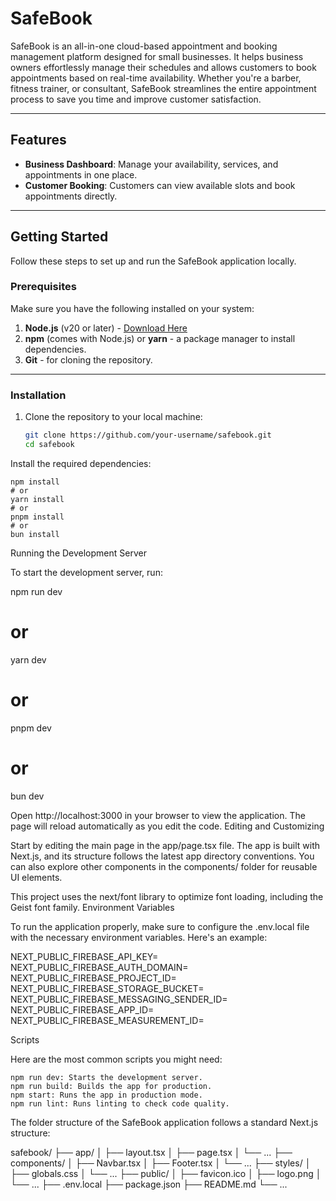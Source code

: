 # SafeBook

SafeBook is an all-in-one cloud-based appointment and booking management platform designed for small businesses. It helps business owners effortlessly manage their schedules and allows customers to book appointments based on real-time availability. Whether you're a barber, fitness trainer, or consultant, SafeBook streamlines the entire appointment process to save you time and improve customer satisfaction.

---

## Features

- **Business Dashboard**: Manage your availability, services, and appointments in one place.
- **Customer Booking**: Customers can view available slots and book appointments directly.

---

## Getting Started

Follow these steps to set up and run the SafeBook application locally.

### Prerequisites

Make sure you have the following installed on your system:

1. **Node.js** (v20 or later) - [Download Here](https://nodejs.org/)
2. **npm** (comes with Node.js) or **yarn** - a package manager to install dependencies.
3. **Git** - for cloning the repository.

---

### Installation

1. Clone the repository to your local machine:
   ```bash
   git clone https://github.com/your-username/safebook.git
   cd safebook
Install the required dependencies:

    npm install
    # or
    yarn install
    # or
    pnpm install
    # or
    bun install

Running the Development Server

To start the development server, run:

npm run dev
# or
yarn dev
# or
pnpm dev
# or
bun dev

Open http://localhost:3000 in your browser to view the application. The page will reload automatically as you edit the code.
Editing and Customizing

Start by editing the main page in the app/page.tsx file. The app is built with Next.js, and its structure follows the latest app directory conventions. You can also explore other components in the components/ folder for reusable UI elements.

This project uses the next/font library to optimize font loading, including the Geist font family.
Environment Variables

To run the application properly, make sure to configure the .env.local file with the necessary environment variables. Here's an example:

NEXT_PUBLIC_FIREBASE_API_KEY=<your-firebase-api-key>
NEXT_PUBLIC_FIREBASE_AUTH_DOMAIN=<your-firebase-auth-domain>
NEXT_PUBLIC_FIREBASE_PROJECT_ID=<your-firebase-project-id>
NEXT_PUBLIC_FIREBASE_STORAGE_BUCKET=<your-firebase-storage-bucket>
NEXT_PUBLIC_FIREBASE_MESSAGING_SENDER_ID=<your-firebase-messaging-sender-id>
NEXT_PUBLIC_FIREBASE_APP_ID=<your-firebase-app-id>
NEXT_PUBLIC_FIREBASE_MEASUREMENT_ID=<your-firebase-measurement-id>

Scripts

Here are the most common scripts you might need:

    npm run dev: Starts the development server.
    npm run build: Builds the app for production.
    npm start: Runs the app in production mode.
    npm run lint: Runs linting to check code quality.


The folder structure of the SafeBook application follows a standard Next.js structure:

safebook/
├── app/
│   ├── layout.tsx
│   ├── page.tsx
│   └── ...
├── components/
│   ├── Navbar.tsx
│   ├── Footer.tsx
│   └── ...
├── styles/
│   ├── globals.css
│   └── ...
├── public/
│   ├── favicon.ico
│   ├── logo.png
│   └── ...
├── .env.local
├── package.json
├── README.md
└── ...
